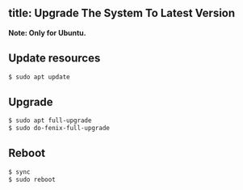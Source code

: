 title: Upgrade The System To Latest Version
---

**Note: Only for Ubuntu.**

## Update resources
```sh
$ sudo apt update
```
## Upgrade
```sh
$ sudo apt full-upgrade
$ sudo do-fenix-full-upgrade
```
## Reboot
```sh
$ sync
$ sudo reboot
```

